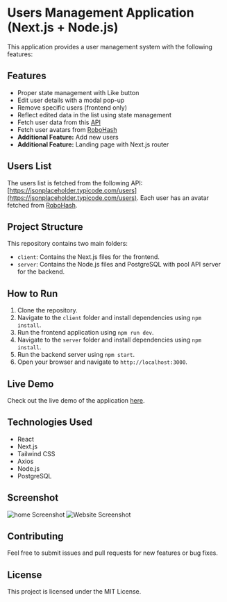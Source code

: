 # Users Management Application (Next.js + Node.js)

This application provides a user management system with the following features:

## Features

- Proper state management with Like button
- Edit user details with a modal pop-up
- Remove specific users (frontend only)
- Reflect edited data in the list using state management
- Fetch user data from this [API](https://jsonplaceholder.typicode.com/users)
- Fetch user avatars from [RoboHash](https://robohash.org)
- **Additional Feature:** Add new users
- **Additional Feature:** Landing page with Next.js router

## Users List

The users list is fetched from the following API: [https://jsonplaceholder.typicode.com/users](https://jsonplaceholder.typicode.com/users). Each user has an avatar fetched from [RoboHash](https://robohash.org).

## Project Structure

This repository contains two main folders:
- `client`: Contains the Next.js files for the frontend.
- `server`: Contains the Node.js files and PostgreSQL with pool API server for the backend.

## How to Run

1. Clone the repository.
2. Navigate to the `client` folder and install dependencies using `npm install`.
3. Run the frontend application using `npm run dev`.
4. Navigate to the `server` folder and install dependencies using `npm install`.
5. Run the backend server using `npm start`.
6. Open your browser and navigate to `http://localhost:3000`.

## Live Demo

Check out the live demo of the application [here](https://users-management-three.vercel.app/).

## Technologies Used

- React
- Next.js
- Tailwind CSS
- Axios
- Node.js
- PostgreSQL

## Screenshot

![home Screenshot](./screenshot1.png)
![Website Screenshot](./screenshot2.png)

## Contributing

Feel free to submit issues and pull requests for new features or bug fixes.

## License

This project is licensed under the MIT License.